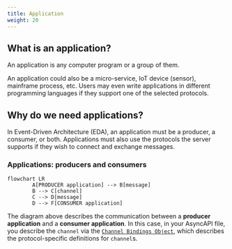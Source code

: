 ```yaml
---
title: Application
weight: 20
---
```



## What is an application?
An application is any computer program or a group of them. 

An application could also be a micro-service, IoT device (sensor), mainframe process, etc. Users may even write applications in different programming languages if they support one of the selected protocols. 

## Why do we need applications?
In Event-Driven Architecture (EDA), an application must be a producer, a consumer, or both. Applications must also use the protocols the server supports if they wish to connect and exchange messages.

### Applications: producers and consumers
```mermaid
flowchart LR
        A[PRODUCER application] --> B[message] 
        B --> C[channel] 
        C --> D[message] 
        D --> F[CONSUMER application]
```
The diagram above describes the communication between a **producer application** and a **consumer application**. In this case, in your AsyncAPI file, you describe the `channel` via the [`Channel Bindings Object`](https://www.asyncapi.com/docs/reference/specification/v2.4.0#channelBindingsObject), which describes the protocol-specific definitions for `channel`s.
